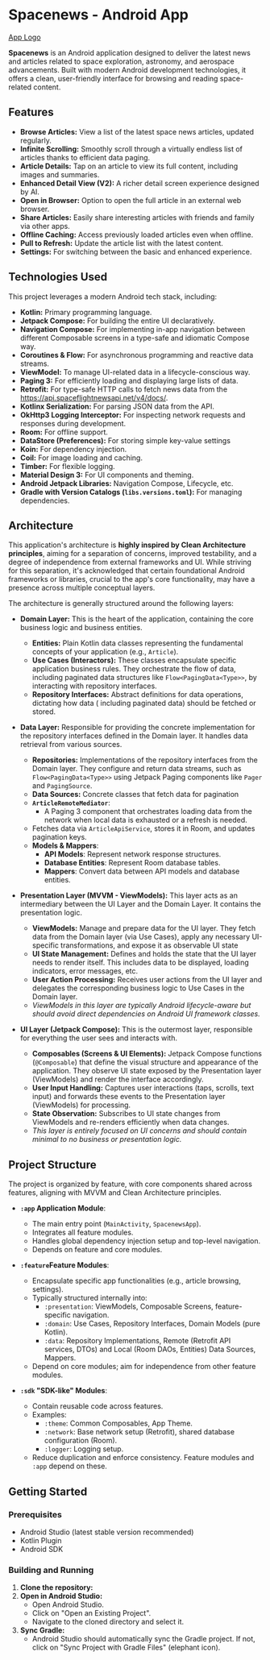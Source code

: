 # Spacenews - Android App

[App Logo](app/src/main/res/mipmap-anydpi/ic_launcher.xml)

**Spacenews** is an Android application designed to deliver the latest news and articles related to
space exploration, astronomy, and aerospace advancements. Built with modern Android development
technologies, it offers a clean, user-friendly interface for browsing and reading space-related
content.

## Features

* **Browse Articles:** View a list of the latest space news articles, updated regularly.
* **Infinite Scrolling:** Smoothly scroll through a virtually endless list of articles thanks to
  efficient data paging.
* **Article Details:** Tap on an article to view its full content, including images and summaries.
* **Enhanced Detail View (V2):** A richer detail screen experience designed by AI.
* **Open in Browser:** Option to open the full article in an external web browser.
* **Share Articles:** Easily share interesting articles with friends and family via other apps.
* **Offline Caching:** Access previously loaded articles even when offline.
* **Pull to Refresh:** Update the article list with the latest content.
* **Settings:** For switching between the basic and enhanced experience.

## Technologies Used

This project leverages a modern Android tech stack, including:

* **Kotlin:** Primary programming language.
* **Jetpack Compose:** For building the entire UI declaratively.
* **Navigation Compose:** For implementing in-app navigation between different Composable screens in
  a type-safe and idiomatic Compose way.
* **Coroutines & Flow:** For asynchronous programming and reactive data streams.
* **ViewModel:** To manage UI-related data in a lifecycle-conscious way.
* **Paging 3:** For efficiently loading and displaying large lists of data.
* **Retrofit:** For type-safe HTTP calls to fetch news data from
  the https://api.spaceflightnewsapi.net/v4/docs/.
* **Kotlinx Serialization:** For parsing JSON data from the API.
* **OkHttp3 Logging Interceptor:** For inspecting network requests and responses during development.
* **Room:** For offline support.
* **DataStore (Preferences):** For storing simple key-value settings
* **Koin:** For dependency injection.
* **Coil:** For image loading and caching.
* **Timber:** For flexible logging.
* **Material Design 3:** For UI components and theming.
* **Android Jetpack Libraries:** Navigation Compose, Lifecycle, etc.
* **Gradle with Version Catalogs (`libs.versions.toml`):** For managing dependencies.

## Architecture

This application's architecture is **highly inspired by Clean Architecture principles**, aiming for
a separation of concerns, improved testability, and a degree of independence from external
frameworks and UI. While striving for this separation, it's acknowledged that certain foundational
Android frameworks or libraries, crucial to the app's core functionality, may have a presence across
multiple conceptual layers.

The architecture is generally structured around the following layers:

* **Domain Layer:** This is the heart of the application, containing the core business logic and
  business entities.
    * **Entities:** Plain Kotlin data classes representing the fundamental concepts of your
      application (e.g., `Article`).
    * **Use Cases (Interactors):** These classes encapsulate specific application business rules.
      They
      orchestrate the flow of data, including paginated data structures like
      `Flow<PagingData<Type>>`,
      by interacting with repository interfaces.
    * **Repository Interfaces:** Abstract definitions for data operations, dictating how data (
      including
      paginated data) should be fetched or stored.

* **Data Layer:** Responsible for providing the concrete implementation for the repository
  interfaces defined in the Domain layer. It handles data retrieval from various sources.
    * **Repositories:** Implementations of the repository interfaces from the Domain layer. They
      configure and return data streams, such as `Flow<PagingData<Type>>` using Jetpack Paging
      components like `Pager` and `PagingSource`.
    * **Data Sources:** Concrete classes that fetch data for pagination
    * **`ArticleRemoteMediator`**:
        * A Paging 3 component that orchestrates loading data from the network when local data is
          exhausted
          or a refresh is needed.
    * Fetches data via `ArticleApiService`, stores it in Room, and updates pagination keys.
    * **Models & Mappers**:
        * **API Models**: Represent network response structures.
        * **Database Entities**: Represent Room database tables.
        * **Mappers**: Convert data between API models and database entities.

* **Presentation Layer (MVVM - ViewModels):** This layer acts as an intermediary between the UI
  Layer and the Domain Layer. It contains the presentation logic.
    * **ViewModels:** Manage and prepare data for the UI layer. They fetch data from the Domain
      layer (via Use Cases), apply any necessary UI-specific transformations, and expose it as
      observable UI state
    * **UI State Management:** Defines and holds the state that the UI layer needs to render itself.
      This includes data to be displayed, loading indicators, error messages, etc.
    * **User Action Processing:** Receives user actions from the UI layer and delegates the
      corresponding business logic to Use Cases in the Domain layer.
    * *ViewModels in this layer are typically Android lifecycle-aware but should avoid direct
      dependencies on Android UI framework classes.*

* **UI Layer (Jetpack Compose):** This is the outermost layer, responsible for everything the user
  sees and interacts with.
    * **Composables (Screens & UI Elements):** Jetpack Compose functions (`@Composable`) that define
      the visual structure and appearance of the application. They observe UI state exposed by the
      Presentation layer (ViewModels) and render the interface accordingly.
    * **User Input Handling:** Captures user interactions (taps, scrolls, text input) and forwards
      these events to the Presentation layer (ViewModels) for processing.
    * **State Observation:** Subscribes to UI state changes from ViewModels and re-renders
      efficiently when data changes.
    * *This layer is entirely focused on UI concerns and should contain minimal to no business or
      presentation logic.*

## Project Structure

The project is organized by feature, with core components shared across features, aligning with MVVM
and Clean Architecture principles.

* **`:app` Application Module**:
    * The main entry point (`MainActivity`, `SpacenewsApp`).
    * Integrates all feature modules.
    * Handles global dependency injection setup and top-level navigation.
    * Depends on feature and core modules.

* **`:feature`Feature Modules**:
    * Encapsulate specific app functionalities (e.g., article browsing, settings).
    * Typically structured internally into:
        * `:presentation`: ViewModels, Composable Screens, feature-specific navigation.
        * `:domain`: Use Cases, Repository Interfaces, Domain Models (pure Kotlin).
        * `:data`: Repository Implementations, Remote (Retrofit API services, DTOs) and Local (Room
          DAOs, Entities) Data Sources, Mappers.
    * Depend on core modules; aim for independence from other feature modules.

* **`:sdk` "SDK-like" Modules**:
    * Contain reusable code across features.
    * Examples:
        * `:theme`: Common Composables, App Theme.
        * `:network`: Base network setup (Retrofit), shared database configuration (Room).
        * `:logger`: Logging setup.
    * Reduce duplication and enforce consistency. Feature modules and `:app` depend on these.

## Getting Started
### Prerequisites

* Android Studio (latest stable version recommended)
* Kotlin Plugin
* Android SDK

### Building and Running

1. **Clone the repository:**
2. **Open in Android Studio:**
    * Open Android Studio.
    * Click on "Open an Existing Project".
    * Navigate to the cloned directory and select it.
3. **Sync Gradle:**
    * Android Studio should automatically sync the Gradle project. If not, click on "Sync Project
      with Gradle Files" (elephant icon).